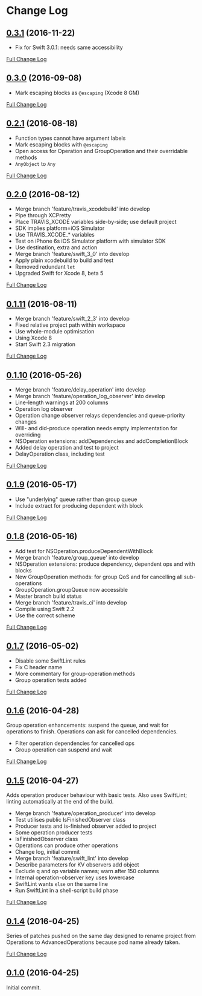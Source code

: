 # Change Log

## [0.3.1](https://github.com/royratcliffe/AdvancedOperations/tree/0.3.1) (2016-11-22)

- Fix for Swift 3.0.1: needs same accessibility

[Full Change Log](https://github.com/royratcliffe/AdvancedOperations/compare/0.3.0...0.3.1)

## [0.3.0](https://github.com/royratcliffe/AdvancedOperations/tree/0.3.0) (2016-09-08)

- Mark escaping blocks as `@escaping` (Xcode 8 GM)

[Full Change Log](https://github.com/royratcliffe/AdvancedOperations/compare/0.2.1...0.3.0)

## [0.2.1](https://github.com/royratcliffe/AdvancedOperations/tree/0.2.1) (2016-08-18)

- Function types cannot have argument labels
- Mark escaping blocks with `@escaping`
- Open access for Operation and GroupOperation and their overridable methods
- `AnyObject` to `Any`

[Full Change Log](https://github.com/royratcliffe/AdvancedOperations/compare/0.2.0...0.2.1)

## [0.2.0](https://github.com/royratcliffe/AdvancedOperations/tree/0.2.0) (2016-08-12)

- Merge branch 'feature/travis_xcodebuild' into develop
- Pipe through XCPretty
- Place TRAVIS_XCODE variables side-by-side; use default project
- SDK implies platform=iOS Simulator
- Use TRAVIS_XCODE_* variables
- Test on iPhone 6s iOS Simulator platform with simulator SDK
- Use destination, extra and action
- Merge branch 'feature/swift_3_0' into develop
- Apply plain xcodebuild to build and test
- Removed redundant `let`
- Upgraded Swift for Xcode 8, beta 5

[Full Change Log](https://github.com/royratcliffe/AdvancedOperations/compare/0.1.11...0.2.0)

## [0.1.11](https://github.com/royratcliffe/AdvancedOperations/tree/0.1.11) (2016-08-11)

- Merge branch 'feature/swift_2_3' into develop
- Fixed relative project path within workspace
- Use whole-module optimisation
- Using Xcode 8
- Start Swift 2.3 migration

[Full Change Log](https://github.com/royratcliffe/AdvancedOperations/compare/0.1.10...0.1.11)

## [0.1.10](https://github.com/royratcliffe/AdvancedOperations/tree/0.1.10) (2016-05-26)

- Merge branch 'feature/delay_operation' into develop
- Merge branch 'feature/operation_log_observer' into develop
- Line-length warnings at 200 columns
- Operation log observer
- Operation change observer relays dependencies and queue-priority changes
- Will- and did-produce operation needs empty implementation for overriding
- NSOperation extensions: addDependencies and addCompletionBlock
- Added delay operation and test to project
- DelayOperation class, including test

[Full Change Log](https://github.com/royratcliffe/AdvancedOperations/compare/0.1.9...0.1.10)

## [0.1.9](https://github.com/royratcliffe/AdvancedOperations/tree/0.1.9) (2016-05-17)

- Use "underlying" queue rather than group queue
- Include extract for producing dependent with block

[Full Change Log](https://github.com/royratcliffe/AdvancedOperations/compare/0.1.8...0.1.9)

## [0.1.8](https://github.com/royratcliffe/AdvancedOperations/tree/0.1.8) (2016-05-16)

- Add test for NSOperation.produceDependentWithBlock
- Merge branch 'feature/group_queue' into develop
- NSOperation extensions: produce dependency, dependent ops and with blocks
- New GroupOperation methods: for group QoS and for cancelling all sub-operations
- GroupOperation.groupQueue now accessible
- Master branch build status
- Merge branch 'feature/travis_ci' into develop
- Compile using Swift 2.2
- Use the correct scheme

[Full Change Log](https://github.com/royratcliffe/AdvancedOperations/compare/0.1.7...0.1.8)

## [0.1.7](https://github.com/royratcliffe/AdvancedOperations/tree/0.1.7) (2016-05-02)

- Disable some SwiftLint rules
- Fix C header name
- More commentary for group-operation methods
- Group operation tests added

[Full Change Log](https://github.com/royratcliffe/AdvancedOperations/compare/0.1.6...0.1.7)

## [0.1.6](https://github.com/royratcliffe/AdvancedOperations/tree/0.1.6) (2016-04-28)

Group operation enhancements: suspend the queue, and wait for operations to
finish. Operations can ask for cancelled dependencies.

- Filter operation dependencies for cancelled ops
- Group operation can suspend and wait

[Full Change Log](https://github.com/royratcliffe/AdvancedOperations/compare/0.1.5...0.1.6)

## [0.1.5](https://github.com/royratcliffe/AdvancedOperations/tree/0.1.5) (2016-04-27)

Adds operation producer behaviour with basic tests. Also uses SwiftLint;
linting automatically at the end of the build.

- Merge branch 'feature/operation_producer' into develop
- Test utilises public IsFinishedObserver class
- Producer tests and is-finished observer added to project
- Some operation producer tests
- IsFinishedObserver class
- Operations can produce other operations
- Change log, initial commit
- Merge branch 'feature/swift_lint' into develop
- Describe parameters for KV observers add object
- Exclude q and op variable names; warn after 150 columns
- Internal operation-observer key uses lowercase
- SwiftLint wants `else` on the same line
- Run SwiftLint in a shell-script build phase

[Full Change Log](https://github.com/royratcliffe/AdvancedOperations/compare/0.1.4...0.1.5)

## [0.1.4](https://github.com/royratcliffe/AdvancedOperations/tree/0.1.4) (2016-04-25)

Series of patches pushed on the same day designed to rename project from
Operations to AdvancedOperations because pod name already taken.

[Full Change Log](https://github.com/royratcliffe/AdvancedOperations/compare/0.1.0...0.1.4)

## [0.1.0](https://github.com/royratcliffe/AdvancedOperations/tree/0.1.0) (2016-04-25)

Initial commit.
